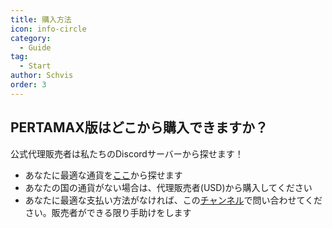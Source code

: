 ```yaml
---
title: 購入方法
icon: info-circle
category:
  - Guide
tag:
  - Start
author: Schvis
order: 3
---
```


## PERTAMAX版はどこから購入できますか？

公式代理販売者は私たちのDiscordサーバーから探せます！
- あなたに最適な通貨を[ここ](https://discord.com/channels/1069057220802781265/1204755981834129439)から探せます
- あなたの国の通貨がない場合は、代理販売者(USD)から購入してください
- あなたに最適な支払い方法がなければ、この[チャンネル](https://discord.com/channels/1069057220802781265/1205143920577880074)で問い合わせてください。販売者ができる限り手助けをします
